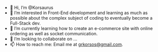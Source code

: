 - 👋 Hi, I’m @Korsaurus
- 👀 I’m interested in Front-End development and learning as much as possible about the complex subject of coding to eventually become a Full-Stack dev.
- 🌱 I’m currently learning how to create an e-commerce site with online ordering as well as socket communication.
- 💞️ I’m looking to collaborate on ...
- 📫 How to reach me: Email me at grkorsos@gmail.com.

<!---
Korsaurus/Korsaurus is a ✨ special ✨ repository because its `README.md` (this file) appears on your GitHub profile.
You can click the Preview link to take a look at your changes.
--->
